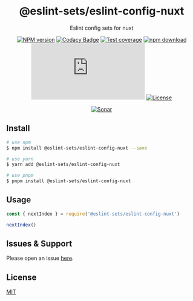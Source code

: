 <div style="text-align: center;" align="center">

# @eslint-sets/eslint-config-nuxt

Eslint config sets for nuxt

[![NPM version][npm-image]][npm-url]
[![Codacy Badge][codacy-image]][codacy-url]
[![Test coverage][codecov-image]][codecov-url]
[![npm download][download-image]][download-url]
[![gzip][gzip-image]][gzip-url]
[![License][license-image]][license-url]

[![Sonar][sonar-image]][sonar-url]

</div>

## Install

```bash
# use npm
$ npm install @eslint-sets/eslint-config-nuxt --save

# use yarn
$ yarn add @eslint-sets/eslint-config-nuxt

# use pnpm
$ pnpm install @eslint-sets/eslint-config-nuxt
```

## Usage

```js
const { nextIndex } = require('@eslint-sets/eslint-config-nuxt')

nextIndex()
```

## Issues & Support

Please open an issue [here](https://github.com/saqqdy/@eslint-sets/eslint-config-nuxt/issues).

## License

[MIT](LICENSE)

[npm-image]: https://img.shields.io/npm/v/@eslint-sets/eslint-config-nuxt.svg?style=flat-square
[npm-url]: https://npmjs.org/package/@eslint-sets/eslint-config-nuxt
[codacy-image]: https://app.codacy.com/project/badge/Grade/f70d4880e4ad4f40aa970eb9ee9d0696
[codacy-url]: https://www.codacy.com/gh/saqqdy/@eslint-sets/eslint-config-nuxt/dashboard?utm_source=github.com&utm_medium=referral&utm_content=saqqdy/@eslint-sets/eslint-config-nuxt&utm_campaign=Badge_Grade
[codecov-image]: https://img.shields.io/codecov/c/github/saqqdy/@eslint-sets/eslint-config-nuxt.svg?style=flat-square
[codecov-url]: https://codecov.io/github/saqqdy/@eslint-sets/eslint-config-nuxt?branch=master
[download-image]: https://img.shields.io/npm/dm/@eslint-sets/eslint-config-nuxt.svg?style=flat-square
[download-url]: https://npmjs.org/package/@eslint-sets/eslint-config-nuxt
[gzip-image]: http://img.badgesize.io/https://unpkg.com/@eslint-sets/eslint-config-nuxt/index.js?compression=gzip&label=gzip%20size:%20JS
[gzip-url]: http://img.badgesize.io/https://unpkg.com/@eslint-sets/eslint-config-nuxt/index.js?compression=gzip&label=gzip%20size:%20JS
[license-image]: https://img.shields.io/badge/License-MIT-blue.svg
[license-url]: LICENSE
[sonar-image]: https://sonarcloud.io/api/project_badges/quality_gate?project=saqqdy_@eslint-sets/eslint-config-nuxt
[sonar-url]: https://sonarcloud.io/dashboard?id=saqqdy_@eslint-sets/eslint-config-nuxt

